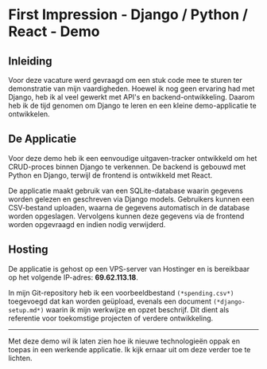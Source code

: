 # First Impression - Django / Python / React - Demo

## Inleiding
Voor deze vacature werd gevraagd om een stuk code mee te sturen ter demonstratie van mijn vaardigheden. Hoewel ik nog geen ervaring had met Django, heb ik al veel gewerkt met API's en backend-ontwikkeling. Daarom heb ik de tijd genomen om Django te leren en een kleine demo-applicatie te ontwikkelen.

## De Applicatie
Voor deze demo heb ik een eenvoudige uitgaven-tracker ontwikkeld om het CRUD-proces binnen Django te verkennen. De backend is gebouwd met Python en Django, terwijl de frontend is ontwikkeld met React.

De applicatie maakt gebruik van een SQLite-database waarin gegevens worden gelezen en geschreven via Django models. Gebruikers kunnen een CSV-bestand uploaden, waarna de gegevens automatisch in de database worden opgeslagen. Vervolgens kunnen deze gegevens via de frontend worden opgevraagd en indien nodig verwijderd.

## Hosting
De applicatie is gehost op een VPS-server van Hostinger en is bereikbaar op het volgende IP-adres: **69.62.113.18**.

In mijn Git-repository heb ik een voorbeeldbestand `(*spending.csv*)` toegevoegd dat kan worden geüpload, evenals een document `(*django-setup.md*)` waarin ik mijn werkwijze en opzet beschrijf. Dit dient als referentie voor toekomstige projecten of verdere ontwikkeling.

---

Met deze demo wil ik laten zien hoe ik nieuwe technologieën oppak en toepas in een werkende applicatie. Ik kijk ernaar uit om deze verder toe te lichten.

